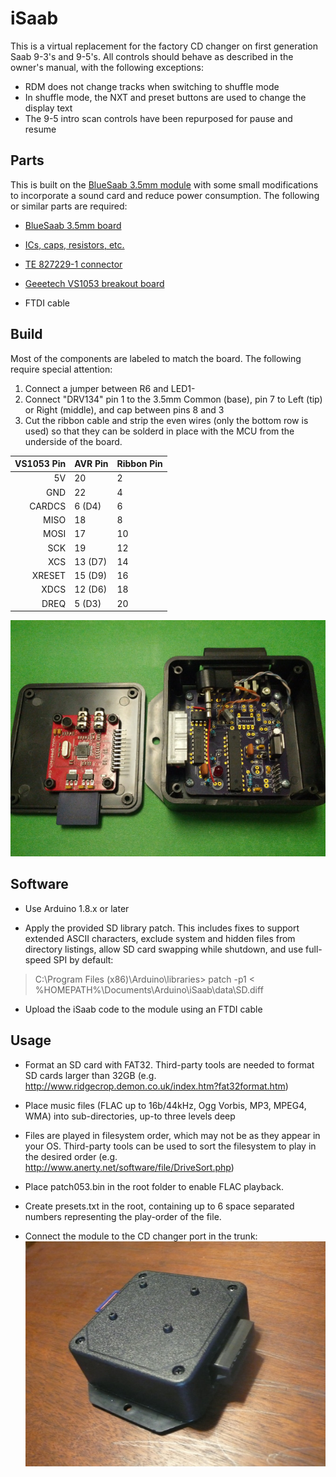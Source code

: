 # iSaab
This is a virtual replacement for the factory CD changer on first generation Saab 9-3's and 9-5's. All controls should behave as described in the owner's manual, with the following exceptions:
* RDM does not change tracks when switching to shuffle mode
* In shuffle mode, the NXT and preset buttons are used to change the display text
* The 9-5 intro scan controls have been repurposed for pause and resume


## Parts

This is built on the [BlueSaab 3.5mm module](http://bluesaab.blogspot.com/2014/03/how-to-build-your-own-35mm-version-of.html) with some small modifications to incorporate a sound card and reduce power consumption. The following or similar parts are required:

* [BlueSaab 3.5mm board](https://oshpark.com/shared_projects/uMyNRBbZ)

* [ICs, caps, resistors, etc.](https://www.mouser.com/ProjectManager/ProjectDetail.aspx?AccessID=5A5DA965B5)

* [TE 827229-1 connector](https://www.connectorpeople.com/Connector/TYCO-AMP-TE_CONNECTIVITY/8/827229-1)

* [Geeetech VS1053 breakout board](https://www.amazon.com/Geeetech-VS1053-breakout-board-card/dp/B0755PQCPS)

* FTDI cable


## Build

Most of the components are labeled to match the board. The following require special attention:
1. Connect a jumper between R6 and LED1-
2. Connect "DRV134" pin 1 to the 3.5mm Common (base), pin 7 to Left (tip) or Right (middle), and cap between pins 8 and 3
3. Cut the ribbon cable and strip the even wires (only the bottom row is used) so that they can be solderd in place with the MCU from the underside of the board.

| VS1053 Pin | AVR Pin | Ribbon Pin |
| ----------:|:------- | ---------- |
| 5V         | 20      | 2 |
| GND        | 22      | 4 |
| CARDCS     | 6 (D4)  | 6 |
| MISO       | 18      | 8 |
| MOSI       | 17      | 10 |
| SCK        | 19      | 12 |
| XCS        | 13 (D7) | 14 |
| XRESET     | 15 (D9) | 16 |
| XDCS       | 12 (D6) | 18 |
| DREQ       | 5  (D3) | 20 |

![inside](https://raw.githubusercontent.com/mcaldwelva/iSaab/master/data/inside.jpg)


## Software

* Use Arduino 1.8.x or later

* Apply the provided SD library patch. This includes fixes to support extended ASCII characters, exclude system and hidden files from directory listings, allow SD card swapping while shutdown, and use full-speed SPI by default:

> C:\Program Files (x86)\Arduino\libraries> patch -p1 < %HOMEPATH%\Documents\Arduino\iSaab\data\SD.diff

* Upload the iSaab code to the module using an FTDI cable


## Usage
* Format an SD card with FAT32. Third-party tools are needed to format SD cards larger than 32GB (e.g.
http://www.ridgecrop.demon.co.uk/index.htm?fat32format.htm)

* Place music files (FLAC up to 16b/44kHz, Ogg Vorbis, MP3, MPEG4, WMA) into sub-directories, up-to three levels deep

* Files are played in filesystem order, which may not be as they appear in your OS. Third-party tools can be used to sort the filesystem to play in the desired order (e.g. http://www.anerty.net/software/file/DriveSort.php)

* Place patch053.bin in the root folder to enable FLAC playback.

* Create presets.txt in the root, containing up to 6 space separated numbers representing the play-order of the file.

* Connect the module to the CD changer port in the trunk:
![back](https://raw.githubusercontent.com/mcaldwelva/iSaab/master/data/back.jpg)
